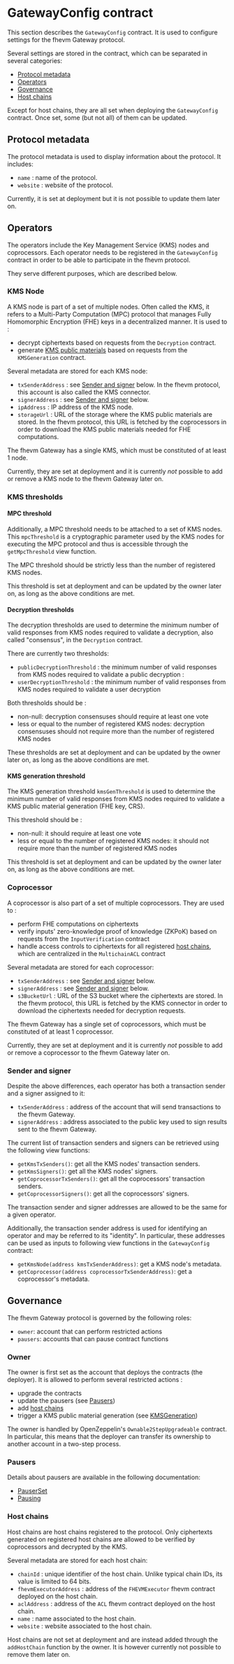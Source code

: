 # GatewayConfig contract

This section describes the `GatewayConfig` contract. It is used to configure settings for the fhevm Gateway protocol.

Several settings are stored in the contract, which can be separated in several categories:

- [Protocol metadata](#protocol-metadata)
- [Operators](#operators)
- [Governance](#governance)
- [Host chains](#host-chains)

Except for host chains, they are all set when deploying the `GatewayConfig` contract. Once set, some (but not all) of them can be updated.

## Protocol metadata

The protocol metadata is used to display information about the protocol. It includes:

- `name` : name of the protocol.
- `website` : website of the protocol.

Currently, it is set at deployment but it is not possible to update them later on.

## Operators

The operators include the Key Management Service (KMS) nodes and coprocessors. Each operator needs to be registered in the `GatewayConfig` contract in order to be able to participate in the fhevm protocol.

They serve different purposes, which are described below.

### KMS Node

A KMS node is part of a set of multiple nodes. Often called the KMS, it refers to a Multi-Party Computation (MPC) protocol that manages Fully Homomorphic Encryption (FHE) keys in a decentralized manner. It is used to :

- decrypt ciphertexts based on requests from the `Decryption` contract.
- generate [KMS public materials](./kms_generation.md#public-material-generation) based on requests from the `KMSGeneration` contract.

Several metadata are stored for each KMS node:

- `txSenderAddress` : see [Sender and signer](#sender-and-signer) below. In the fhevm protocol, this account is also called the KMS connector.
- `signerAddress` : see [Sender and signer](#sender-and-signer) below.
- `ipAddress` : IP address of the KMS node.
- `storageUrl` : URL of the storage where the KMS public materials are stored. In the fhevm protocol, this URL is fetched by the coprocessors in order to download the KMS public materials needed for FHE computations.

The fhevm Gateway has a single KMS, which must be constituted of at least 1 node.

Currently, they are set at deployment and it is currently _not_ possible to add or remove a KMS node to the fhevm Gateway later on.

### KMS thresholds

#### MPC threshold

Additionally, a MPC threshold needs to be attached to a set of KMS nodes. This `mpcThreshold` is a cryptographic parameter used by the KMS nodes for executing the MPC protocol and thus is accessible through the `getMpcThreshold` view function.

The MPC threshold should be strictly less than the number of registered KMS nodes.

This threshold is set at deployment and can be updated by the owner later on, as long as the above conditions are met.

#### Decryption thresholds

The decryption thresholds are used to determine the minimum number of valid responses from KMS nodes required to validate a decryption, also called "consensus", in the `Decryption` contract.

There are currently two thresholds:

- `publicDecryptionThreshold` : the minimum number of valid responses from KMS nodes required to validate a public decryption :
- `userDecryptionThreshold` : the minimum number of valid responses from KMS nodes required to validate a user decryption

Both thresholds should be :

- non-null: decryption consensuses should require at least one vote
- less or equal to the number of registered KMS nodes: decryption consensuses should not require more than the number of registered KMS nodes

These thresholds are set at deployment and can be updated by the owner later on, as long as the above conditions are met.

#### KMS generation threshold

The KMS generation threshold `kmsGenThreshold` is used to determine the minimum number of valid responses from KMS nodes required to validate a KMS public material generation (FHE key, CRS).

This threshold should be :

- non-null: it should require at least one vote
- less or equal to the number of registered KMS nodes: it should not require more than the number of registered KMS nodes

This threshold is set at deployment and can be updated by the owner later on, as long as the above conditions are met.

### Coprocessor

A coprocessor is also part of a set of multiple coprocessors. They are used to :

- perform FHE computations on ciphertexts
- verify inputs' zero-knowledge proof of knowledge (ZKPoK) based on requests from the `InputVerification` contract
- handle access controls to ciphertexts for all registered [host chains](#host-chains), which are centralized in the `MultichainACL` contract

Several metadata are stored for each coprocessor:

- `txSenderAddress` : see [Sender and signer](#sender-and-signer) below.
- `signerAddress` : see [Sender and signer](#sender-and-signer) below.
- `s3BucketUrl` : URL of the S3 bucket where the ciphertexts are stored. In the fhevm protocol, this URL is fetched by the KMS connector in order to download the ciphertexts needed for decryption requests.

The fhevm Gateway has a single set of coprocessors, which must be constituted of at least 1 coprocessor.

Currently, they are set at deployment and it is currently _not_ possible to add or remove a coprocessor to the fhevm Gateway later on.

### Sender and signer

Despite the above differences, each operator has both a transaction sender and a signer assigned to it:

- `txSenderAddress` : address of the account that will send transactions to the fhevm Gateway.
- `signerAddress` : address associated to the public key used to sign results sent to the fhevm Gateway.

The current list of transaction senders and signers can be retrieved using the following view functions:

- `getKmsTxSenders()`: get all the KMS nodes' transaction senders.
- `getKmsSigners()`: get all the KMS nodes' signers.
- `getCoprocessorTxSenders()`: get all the coprocessors' transaction senders.
- `getCoprocessorSigners()`: get all the coprocessors' signers.

The transaction sender and signer addresses are allowed to be the same for a given operator.

Additionally, the transaction sender address is used for identifying an operator and may be referred to its "identity". In particular, these addresses can be used as inputs to following view functions in the `GatewayConfig` contract:

- `getKmsNode(address kmsTxSenderAddress)`: get a KMS node's metadata.
- `getCoprocessor(address coprocessorTxSenderAddress)`: get a coprocessor's metadata.

## Governance

The fhevm Gateway protocol is governed by the following roles:

- `owner`: account that can perform restricted actions
- `pausers`: accounts that can pause contract functions

### Owner

The owner is first set as the account that deploys the contracts (the deployer). It is allowed to perform several restricted actions :

- upgrade the contracts
- update the pausers (see [Pausers](./pauser_set.md))
- add [host chains](#host-chains)
- trigger a KMS public material generation (see [KMSGeneration](./kms_generation.md#public-material-generation))

The owner is handled by OpenZeppelin's `Ownable2StepUpgradeable` contract. In particular, this means that the deployer can transfer its ownership to another account in a two-step process.

### Pausers

Details about pausers are available in the following documentation:

- [PauserSet](./pauser_set.md)
- [Pausing](../pausing/pausing.md)

### Host chains

Host chains are host chains registered to the protocol. Only ciphertexts generated on registered host chains are allowed to be verified by coprocessors and decrypted by the KMS.

Several metadata are stored for each host chain:

- `chainId` : unique identifier of the host chain. Unlike typical chain IDs, its value is limited to 64 bits.
- `fhevmExecutorAddress` : address of the `FHEVMExecutor` fhevm contract deployed on the host chain.
- `aclAddress` : address of the `ACL` fhevm contract deployed on the host chain.
- `name` : name associated to the host chain.
- `website` : website associated to the host chain.

Host chains are not set at deployment and are instead added through the `addHostChain` function by the owner. It is however currently not possible to remove them later on.

